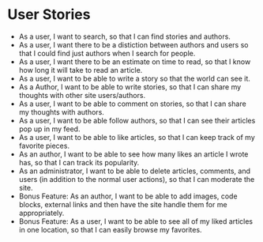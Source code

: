   # User Stories
- As a user, I want to search, so that I can find stories and authors.
- As a user, I want there to be a distiction between authors and users so that I could find just authors when I search for people.
- As a user, I want there to be an estimate on time to read, so that I know how long it will take to read an article.
- As a user, I want to be able to write a story so that the world can see it.
- As a Author, I want to be able to write stories, so that I can share my thoughts with other site users/authors.
- As a user, I want to be able to comment on stories, so that I can share my thoughts with authors.
- As a user, I want to be able follow authors, so that I can see their articles pop up in my feed.
- As a user, I want to be able to like articles, so that I can keep track of my favorite pieces.
- As an author, I want to be able to see how many likes an article I wrote has, so that I can track its popularity.
- As an administrator, I want to be able to delete articles, comments, and users (in addition to the normal user actions), so that I can moderate the site.
- Bonus Feature: As an author, I want to be able to add images, code blocks, external links and then have the site handle them for me appropriately.
- Bonus Feature: As a user, I want to be able to see all of my liked articles in one location, so that I can easily browse my favorites.
